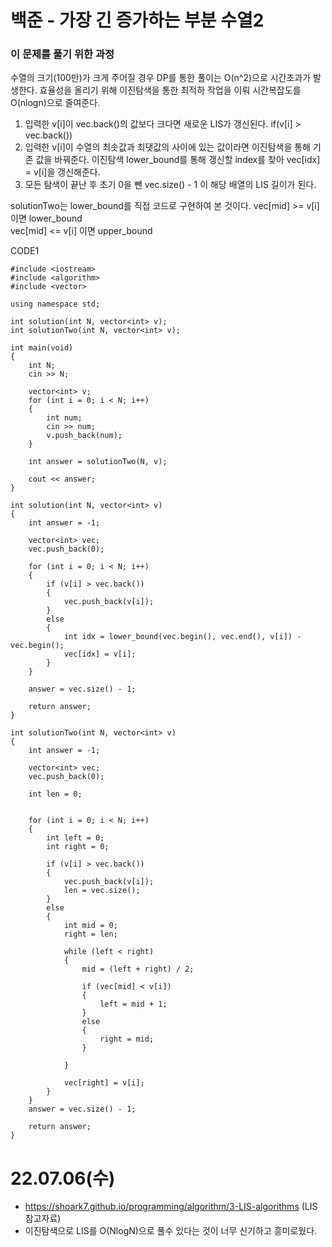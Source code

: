 #  백준 - 가장 긴 증가하는 부분 수열2

### 이 문제를 풀기 위한 과정
수열의 크기(100만)가 크게 주어질 경우 DP를 통한 풀이는 O(n^2)으로 시간초과가 발생한다. 효율성을 올리기 위해 이진탐색을 통한 최적하 작업을 이뤄 시간복잡도를 O(nlogn)으로 줄여준다.

1. 입력한 v[i]이 vec.back()의 값보다 크다면 새로운 LIS가 갱신된다. if(v[i] > vec.back()) 
2. 입력한 v[i]이 수열의 최솟값과 최댓값의 사이에 있는 값이라면 이진탐색을 통해 기존 값을 바꿔준다. 이진탐색 lower_bound를 통해 갱신할 index를 찾아 vec[idx] = v[i]을 갱신해준다.
3. 모든 탐색이 끝난 후 초기 0을 뺀 vec.size() - 1 이 해당 배열의 LIS 길이가 된다.

solutionTwo는 lower_bound를 직접 코드로 구현하여 본 것이다.
vec[mid] >= v[i] 이면 lower_bound  
vec[mid] <= v[i] 이면 upper_bound

CODE1

    #include <iostream>
    #include <algorithm>
    #include <vector>

    using namespace std;

    int solution(int N, vector<int> v);
    int solutionTwo(int N, vector<int> v);

    int main(void)
    {
        int N;
        cin >> N;

        vector<int> v;
        for (int i = 0; i < N; i++)
        {
            int num;
            cin >> num;
            v.push_back(num);
        }

        int answer = solutionTwo(N, v);

        cout << answer;
    }

    int solution(int N, vector<int> v)
    {
        int answer = -1;

        vector<int> vec;
        vec.push_back(0);

        for (int i = 0; i < N; i++)
        {
            if (v[i] > vec.back())
            {
                vec.push_back(v[i]);
            }
            else
            {
                int idx = lower_bound(vec.begin(), vec.end(), v[i]) - vec.begin();
                vec[idx] = v[i];
            }
        }

        answer = vec.size() - 1;

        return answer;
    }

    int solutionTwo(int N, vector<int> v)
    {
        int answer = -1;

        vector<int> vec;
        vec.push_back(0);

        int len = 0;
        

        for (int i = 0; i < N; i++)
        {
            int left = 0;
            int right = 0;

            if (v[i] > vec.back())
            {
                vec.push_back(v[i]);
                len = vec.size();
            }
            else
            {
                int mid = 0;
                right = len;

                while (left < right)
                {
                    mid = (left + right) / 2;

                    if (vec[mid] < v[i])
                    {
                        left = mid + 1;
                    }
                    else
                    {
                        right = mid;
                    }

                }

                vec[right] = v[i];
            }
        }
        answer = vec.size() - 1;

        return answer;
    }

# 22.07.06(수)
* https://shoark7.github.io/programming/algorithm/3-LIS-algorithms (LIS 참고자료)
* 이진탐색으로 LIS를 O(NlogN)으로 풀수 있다는 것이 너무 신기하고 흥미로웠다.